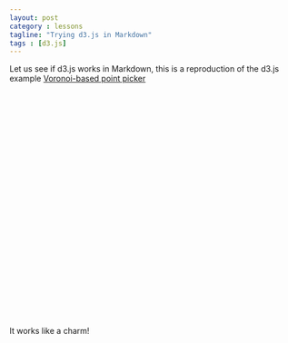 ```yaml
---
layout: post
category : lessons
tagline: "Trying d3.js in Markdown"
tags : [d3.js]
---
```

Let us see if d3.js works in Markdown, this is a reproduction of the d3.js example 
[Voronoi-based point picker](http://bl.ocks.org/njvack/1405439)


<script type="text/javascript" src="http://mbostock.github.com/d3/d3.js">
</script>
<script type="text/javascript" src="http://mbostock.github.com/d3/d3.geom.js">
</script>

<div id="chart" style="min-width: 310px; height: 400px; margin: 0 auto">
</div>
<script type="text/javascript">

var w = 600,
    h = 400;

var vertices = d3.range(100).map(function(d) {
  return [Math.random() * w, Math.random() * h];
});

var svg = d3.select("#chart")
  .append("svg:svg")
    .attr("width", w)
    .attr("height", h);
var paths, points, clips;
clips = svg.append("svg:g").attr("id", "point-clips");
points = svg.append("svg:g").attr("id", "points");
paths = svg.append("svg:g").attr("id", "point-paths");

clips.selectAll("clipPath")
    .data(vertices)
  .enter().append("svg:clipPath")
    .attr("id", function(d, i) { return "clip-"+i;})
  .append("svg:circle")
    .attr('cx', function(d) { return d[0]; })
    .attr('cy', function(d) { return d[1]; })
    .attr('r', 20);

paths.selectAll("path")
    .data(d3.geom.voronoi(vertices))
  .enter().append("svg:path")
    .attr("d", function(d) { return "M" + d.join(",") + "Z"; })
    .attr("id", function(d,i) { 
      return "path-"+i; })
    .attr("clip-path", function(d,i) { return "url(#clip-"+i+")"; })
    .style("fill", d3.rgb(230, 230, 230))
    .style('fill-opacity', 0.4)
    .style("stroke", d3.rgb(200,200,200));
  
paths.selectAll("path")
  .on("mouseover", function(d, i) {
    d3.select(this)
      .style('fill', d3.rgb(31, 120, 180));
    svg.select('circle#point-'+i)
      .style('fill', d3.rgb(31, 120, 180))
  })
  .on("mouseout", function(d, i) {
    d3.select(this)
      .style("fill", d3.rgb(230, 230, 230));
    svg.select('circle#point-'+i)
      .style('fill', 'black')
  });

points.selectAll("circle")
    .data(vertices)
  .enter().append("svg:circle")
    .attr("id", function(d, i) { 
      return "point-"+i; })
    .attr("transform", function(d) { return "translate(" + d + ")"; })
    .attr("r", 2)
    .attr('stroke', 'none');

</script>



It works like a charm!
